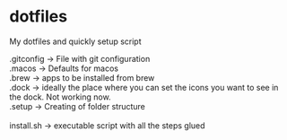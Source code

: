 # dotfiles
My dotfiles and quickly setup script

.gitconfig -> File with git configuration \
.macos -> Defaults for macos \
.brew -> apps to be installed from brew \
.dock -> ideally the place where you can set the icons you want to see in the dock. Not working now. \
.setup -> Creating of folder structure \
\
install.sh -> executable script with all the steps glued